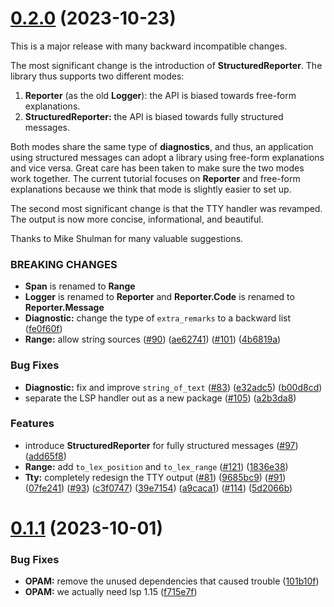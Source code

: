 # [0.2.0](https://github.com/RedPRL/asai/compare/0.1.1...0.2.0) (2023-10-23)

This is a major release with many backward incompatible changes.

The most significant change is the introduction of **StructuredReporter**. The library thus supports two different modes:

1. **Reporter** (as the old **Logger**): the API is biased towards free-form explanations.
2. **StructuredReporter:** the API is biased towards fully structured messages.

Both modes share the same type of **diagnostics**, and thus, an application using structured messages can adopt a library using free-form explanations and vice versa. Great care has been taken to make sure the two modes work together. The current tutorial focuses on **Reporter** and free-form explanations because we think that mode is slightly easier to set up.

The second most significant change is that the TTY handler was revamped. The output is now more concise, informational, and beautiful.

Thanks to Mike Shulman for many valuable suggestions.

### BREAKING CHANGES

- **Span** is renamed to **Range**
- **Logger** is renamed to **Reporter** and **Reporter.Code** is renamed to **Reporter.Message**
- **Diagnostic:** change the type of `extra_remarks` to a backward list ([fe0f60f](https://github.com/RedPRL/asai/commit/fe0f60fbb2a7f5c3aefd22c30f11d488ee83e855))
- **Range:** allow string sources
  ([#90](https://github.com/RedPRL/asai/issues/90)) ([ae62741](https://github.com/RedPRL/asai/commit/ae62741933f6881a1da8f53be45249d347918321))
  ([#101](https://github.com/RedPRL/asai/issues/101)) ([4b6819a](https://github.com/RedPRL/asai/commit/4b6819a289c514f92f0fbb06bee6ac5bd79a0962))

### Bug Fixes

- **Diagnostic:** fix and improve `string_of_text`
  ([#83](https://github.com/RedPRL/asai/issues/83)) ([e32adc5](https://github.com/RedPRL/asai/commit/e32adc5fbbd8cca6c2c0f633afa2ec1beb716f71))
  ([b00d8cd](https://github.com/RedPRL/asai/commit/b00d8cd2eee9e51ea89fed8d0988d20fb7964e00))
- separate the LSP handler out as a new package
  ([#105](https://github.com/RedPRL/asai/issues/105)) ([a2b3da8](https://github.com/RedPRL/asai/commit/a2b3da8f233f6475684120129138ee4c7d3cd5a3))

### Features

- introduce **StructuredReporter** for fully structured messages
  ([#97](https://github.com/RedPRL/asai/issues/97)) ([add65f8](https://github.com/RedPRL/asai/commit/add65f81ddc6a37734d32c4363d7abf45d96aa3c))
- **Range:** add `to_lex_position` and `to_lex_range`
  ([#121](https://github.com/RedPRL/asai/issues/121)) ([1836e38](https://github.com/RedPRL/asai/commit/1836e38b8fac53ecd32524744b726a85a0041da7))
- **Tty:** completely redesign the TTY output
  ([#81](https://github.com/RedPRL/asai/issues/81)) ([9685bc9](https://github.com/RedPRL/asai/commit/9685bc92e0cc1fbff152814d9a7a340f14871be5))
  ([#91](https://github.com/RedPRL/asai/issues/91)) ([07fe241](https://github.com/RedPRL/asai/commit/07fe24104404a33ea213c1910671d2fa4d14531c))
  ([#93](https://github.com/RedPRL/asai/issues/93)) ([c3f0747](https://github.com/RedPRL/asai/commit/c3f07479254ad02823500262118de649666e6128))
  ([39e7154](https://github.com/RedPRL/asai/commit/39e7154b746b5444bc97a24bdbb26e55a83bd2d8))
  ([a9caca1](https://github.com/RedPRL/asai/commit/a9caca1f2e46e982d8fa56a69528df390dc6f1ef))
  ([#114](https://github.com/RedPRL/asai/issues/114)) ([5d2066b](https://github.com/RedPRL/asai/commit/5d2066bf530c41e2a920b6258d905cffeeef9229))

# [0.1.1](https://github.com/RedPRL/asai/compare/0.1.0...0.1.1) (2023-10-01)

### Bug Fixes

- **OPAM:** remove the unused dependencies that caused trouble ([101b10f](https://github.com/RedPRL/asai/commit/101b10f784c7b62cd9f1324f5bb855667ae3eb26))
- **OPAM:** we actually need lsp 1.15 ([f715e7f](https://github.com/RedPRL/asai/commit/f715e7faee894fee169235d6626cde0cfbe39f60))
